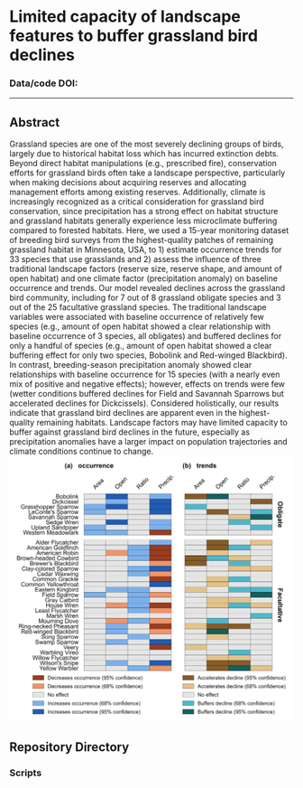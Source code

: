 # Limited capacity of landscape features to buffer grassland bird declines

### Data/code DOI:
__________________________________________________________________________________________________________________________________________

## Abstract
Grassland species are one of the most severely declining groups of birds, largely due to historical habitat loss which has incurred extinction debts. Beyond direct habitat manipulations (e.g., prescribed fire), conservation efforts for grassland birds often take a landscape perspective, particularly when making decisions about acquiring reserves and allocating management efforts among existing reserves. Additionally, climate is increasingly recognized as a critical consideration for grassland bird conservation, since precipitation has a strong effect on habitat structure and grassland habitats generally experience less microclimate buffering compared to forested habitats. Here, we used a 15-year monitoring dataset of breeding bird surveys from the highest-quality patches of remaining grassland habitat in Minnesota, USA, to 1) estimate occurrence trends for 33 species that use grasslands and 2) assess the influence of three traditional landscape factors (reserve size, reserve shape, and amount of open habitat) and one climate factor (precipitation anomaly) on baseline occurrence and trends. Our model revealed declines across the grassland bird community, including for 7 out of 8 grassland obligate species and 3 out of the 25 facultative grassland species. The traditional landscape variables were associated with baseline occurrence of relatively few species (e.g., amount of open habitat showed a clear relationship with baseline occurrence of 3 species, all obligates) and buffered declines for only a handful of species (e.g., amount of open habitat showed a clear buffering effect for only two species, Bobolink and Red-winged Blackbird). In contrast, breeding-season precipitation anomaly showed clear relationships with baseline occurrence for 15 species (with a nearly even mix of positive and negative effects); however, effects on trends were few (wetter conditions buffered declines for Field and Savannah Sparrows but accelerated declines for Dickcissels). Considered holistically, our results indicate that grassland bird declines are apparent even in the highest-quality remaining habitats. Landscape factors may have limited capacity to buffer against grassland bird declines in the future, especially as precipitation anomalies have a larger impact on population trajectories and climate conditions continue to change. 
 $~~~~~~~~~~~~~~~~~~~~~~~~~~~~~~~~~~~~~~~$ <img src="https://github.com/n-a-gilbert/prairie_birds/blob/main/figures/figure_04.png" width="600" />
 
## Repository Directory

### Scripts
